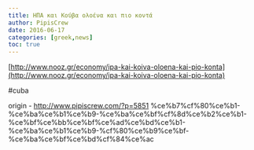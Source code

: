 ```yaml
---
title: ΗΠΑ και Κούβα ολοένα και πιο κοντά
author: PipisCrew
date: 2016-06-17
categories: [greek,news]
toc: true
---
```


[http://www.nooz.gr/economy/ipa-kai-koiva-oloena-kai-pio-konta](http://www.nooz.gr/economy/ipa-kai-koiva-oloena-kai-pio-konta)

#cuba

origin - http://www.pipiscrew.com/?p=5851 %ce%b7%cf%80%ce%b1-%ce%ba%ce%b1%ce%b9-%ce%ba%ce%bf%cf%8d%ce%b2%ce%b1-%ce%bf%ce%bb%ce%bf%ce%ad%ce%bd%ce%b1-%ce%ba%ce%b1%ce%b9-%cf%80%ce%b9%ce%bf-%ce%ba%ce%bf%ce%bd%cf%84%ce%ac